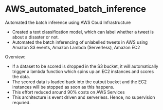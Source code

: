 # AWS_automated_batch_inference
Automated the batch inference using AWS Coud Infrastructure

- Created a text classification model, which can label whether a tweet is about a disaster or not. 
- Automated the batch inferencing of unlabelled tweets in AWS using Amazon S3 events, Amazon Lambda (Serverless), Amazon EC2

Overview:
- If a dataset to be scored is dropped in the S3 bucket, it will automatically trigger a lambda function which spins up an EC2 instances and scores the data. 
- The scored data is loaded back into the output bucket and the EC2 instances will be stopped as soon as this happens. 
- This effort reduced around 90% costs on AWS Services
- This architecture is event driven and serverless. Hence, no supervision requried.
